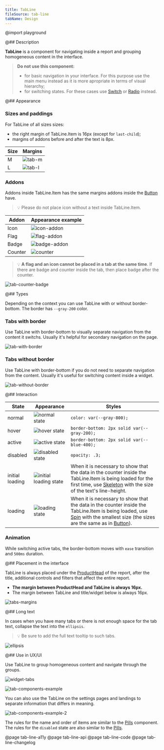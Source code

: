 ```yaml
---
title: TabLine
fileSource: tab-line
tabName: Design
---
```


@import playground

@## Description

**TabLine** is a component for navigating inside a report and grouping homogeneous content in the interface.

> **Do not use this component:**
>
> - for basic navigation in your interface. For this purpose use the main menu instead as it is more apropriate in terms of visual hierarchy;
> - for switching states. For these cases use [Switch](/components/switch/) or [Radio](/components/radio/) instead.

@## Appearance

### Sizes and paddings

For TabLine of all sizes sizes:

- the right margin of TabLine.Item is 16px (except for `last-child`);
- margins of addons before and after the text is 8px.

| Size | Margins                    |
| ---- | -------------------------- |
| M    | ![tab-m](static/tab-m.png) |
| L    | ![tab-l](static/tab-l.png) |

### Addons

Addons inside TabLine.Item has the same margins addons inside the [Button](/components/button/) have.

> 💡 Please do not place icon without a text inside TabLine.Item.

| Addon   | Appearance example               |
| ------- | -------------------------------- |
| Icon    | ![icon-addon](static/icon.png)   |
| Flag    | ![flag-addon](static/flag.png)   |
| Badge   | ![badge-addon](static/badge.png) |
| Counter | ![counter](static/counter.png)   |

> 💡 **A flag and an icon cannot be placed in a tab at the same time**. If there are badge and counter inside the tab, then place badge after the counter.

![tab-counter-badge](static/monster.png)

@## Types

Depending on the context you can use TabLine with or without border-bottom. The border has `--gray-200` color.

### Tabs with border

Use TabLine with border-bottom to visually separate navigation from the content it switchs. Usually it's helpful for secondary navigation on the page.

![tab-with-border](static/tab-with-border.png)

### Tabs without border

Use TabLine with border-bottom if you do not need to separate navigation from the content. Usually it's useful for switching content inside a widget.

![tab-without-border](static/tab-without-border.png)

@## Interaction

| State           | Appearance                                           | Styles                                                                                                                                                                                                               |
| --------------- | ---------------------------------------------------- | -------------------------------------------------------------------------------------------------------------------------------------------------------------------------------------------------------------------- |
| normal          | ![normal state](static/normal-active.png)            | `color: var(--gray-800);`                                                                                                                                                                                            |
| hover           | ![hover state](static/hover.png)                     | `border-bottom: 2px solid var(--gray-200);`                                                                                                                                                                          |
| active          | ![active state](static/normal-active.png)            | `border-bottom: 2px solid var(--blue-400);`                                                                                                                                                                          |
| disabled        | ![disabled state](static/disabled.png)               | `opacity: .3;`                                                                                                                                                                                                       |
| initial loading | ![initial loading state](static/initial-loading.png) | When it is necessary to show that the data in the counter inside the TabLine.Item is being loaded for the first time, use [Skeleton](/components/skeleton/) with the size of the text's line-height.                 |
| loading         | ![loading state](static/loading.png)                 | When it is necessary to show that the data in the counter inside the TabLine.Item is being loaded, use [Spin](/components/spin/) with the smallest size (the sizes are the same as in [Button](/components/button)). |

### Animation

While switching active tabs, the border-bottom moves with `ease` transition and `500ms` duration.

@## Placement in the interface

TabLine is always placed under the [ProductHead](/components/product-head/) of the report, after the title, additional controls and filters that affect the entire report.

- **The margin between ProductHead and TabLine is always 16px.**
- The margin between TabLine and title/widget below is always 16px.

![tabs-margins](static/tabs-margins.png)

@## Long text

In cases when you have many tabs or there is not enough space for the tab text, collapse the text into the `ellipsis`.

> 💡 Be sure to add the full text tooltip to such tabs.

![ellipsis](static/ellipsis.png)

@## Use in UX/UI

Use TabLine to group homogeneous content and navigate through the groups.

![widget-tabs](static/tab-without-border.png)

![tab-components-example](static/tabs-example.png)

You can also use the TabLine on the settings pages and landings to separate information that differs in meaning.

![tab-components-example-2](static/tabs-example-2.png)

The rules for the name and order of items are similar to the [Pills](/components/pills/) component. The rules for the `disabled` state are also similar to the [Pills](/components/pills/).

@page tab-line-a11y
@page tab-line-api
@page tab-line-code
@page tab-line-changelog
